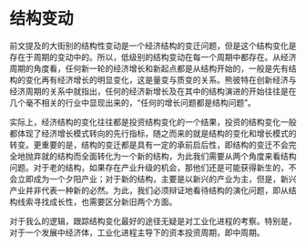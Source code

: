# 结构变动

前文提及的大街别的结构性变动是一个经济结构的变迁问题，但是这个结构变化是存在于周期的变动中的。所以，低级别的结构变动在每一个周期中都存在。从经济周期的角度看，任何新一轮的经济增长和新起点都是从结构开始的，一般是先有结构的变化再有经济增长的明显变化，这是量变与质变的关系。熊彼特在创新经济与经济周期的关系中就指出，任何的经济新增长及在其中的结构演进的开始往往是在几个毫不相关的行业中显现出来的，“任何的增长问题都是结构问题”。  

实际上，经济结构的变化往往都是投资结构变化的一个结果，投资的结构变化一般都体现了经济增长模式转向的先行指标，随之而来的就是结构的变化和增长模式的转变。更重要的是，结构的变迁都是具有一定的承前启后性，即结构的变迁不会完全地抛弃就的结构而全面转化为一个新的结构，为此我们需要从两个角度来看结构问题。对于老的结构，如果存在产业升级的机会，那他们还是可能获得新生的，不会立即成为一个夕阳产业；对于新的结构，主要是以新兴的产业为主，但是，新兴产业并非代表一种新的必然。为此，我们必须辩证地看待结构的演化问题，即从结构线索寻找成长性，也需要区分新旧两个方面。  

对于我么的逻辑，跟踪结构变化最好的途径无疑是对工业化进程的考察。特别是，对于一个发展中经济体，工业化进程主导下的资本投资周期，即中周期。
